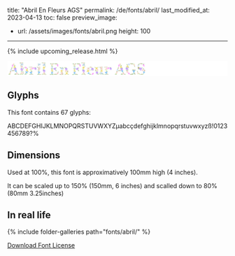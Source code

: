 title: "Abril En Fleurs AGS"
permalink: /de/fonts/abril/
last_modified_at: 2023-04-13
toc: false
preview_image:
  - url: /assets/images/fonts/abril.png
    height: 100
---

{% include upcoming_release.html %}

![April En Fleurs AGS](/assets/images/fonts/abril.png)

## Glyphs

This font contains  67 glyphs:


	
ABCDEFGHIJKLMNOPQRSTUVWXYZµabcçdefghijklmnopqrstuvwxyzß!0123456789?%      



## Dimensions

Used at 100%, this font is approximatively 100mm high (4 inches). 

It can be scaled up to 150%  (150mm, 6 inches) and scalled down to 80% (80mm  3.25inches)


## In real life

{% include folder-galleries path="fonts/abril/" %}



[Download Font License](https://github.com/inkstitch/inkstitch/tree/main/fonts/abril/LICENSE)

